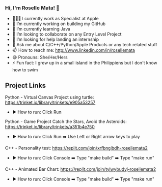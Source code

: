 ### Hi, I'm Roselle Mata! 👋

- 👩🏻‍💻 I currently work as Specialist at Apple
- 🔭 I’m currently working on building my GitHub
- 🌱 I’m currently learning Java
- 👯 I’m looking to collaborate on any Entry Level Project
- 🤔 I’m looking for help landing an internship
- 💬 Ask me about C/C++/Python/Apple Products or any tech related stuff
- 📫 How to reach me: http://www.linkedin.com/in/rosellemata
- 😄 Pronouns: She/Her/Hers
- ⚡ Fun fact: I grew up in a small island in the Philippiens but I don't know how to swim

## Project Links 

Python - Virtual Canvas Project using turtle: https://trinket.io/library/trinkets/e905a53257

- ▶️ How to run: Click Run

Python - Game Project Catch the Stars, Avoid the Asteroids: https://trinket.io/library/trinkets/a351b4e750

- ▶️ How to run: Click Run ➡️ Use Left or Right arrow keys to play

C++ - Personality test: https://replit.com/join/xrfbnglbdh-rosellemata2

- ▶️ How to run: Click Console ➡️ Type "make build" ➡️ Type "make run"

C++ - Animated Bar Chart: https://replit.com/join/tyiwybudvj-rosellemata2

- ▶️ How to run: Click Console ➡️ Type "make build" ➡️ Type "make run"

<!--
**rosemata/rosemata** is a ✨ _special_ ✨ repository because its `README.md` (this file) appears on your GitHub profile.

Here are some ideas to get you started:

- 🔭 I’m currently working on ...
- 🌱 I’m currently learning ...
- 👯 I’m looking to collaborate on ...
- 🤔 I’m looking for help with ...
- 💬 Ask me about ...
- 📫 How to reach me: ...
- 😄 Pronouns: ...
- ⚡ Fun fact: ...
-->
